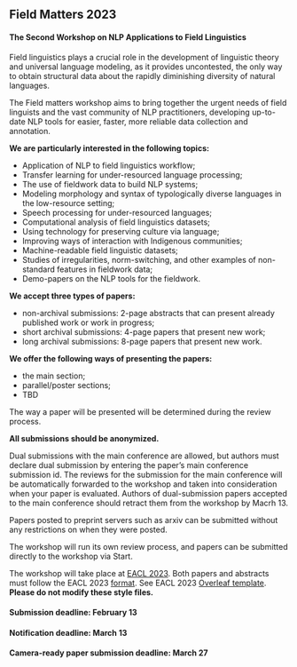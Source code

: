 <script>document.title = "Field Matters | Call for papers";</script>

<head>
<meta property="og:title" content="Field Matters | Call for papers">
<meta property="og:description" content="The second workshop on applying NLP to field linguistics">
<meta property="og:image" content="https://github.com/field-matters/field-matters.github.io/blob/main/logo.jpg?raw=true">
</head>

## Field Matters 2023
#### The Second Workshop on NLP Applications to Field Linguistics

Field linguistics plays a crucial role in the development of linguistic theory and universal language modeling, as it provides uncontested, the only way to obtain structural data about the rapidly diminishing diversity of natural languages.

The Field matters workshop aims to bring together the urgent needs of field linguists and the vast community of NLP practitioners, developing up-to-date NLP tools for easier, faster, more reliable data collection and annotation.

**We are particularly interested in the following topics:**
+ Application of NLP to field linguistics workflow;
+ Transfer learning for under-resourced language processing;
+ The use of fieldwork data to build NLP systems;
+ Modeling morphology and syntax of typologically diverse languages in the low-resource setting;
+ Speech processing for under-resourced languages;
+ Computational analysis of field linguistics datasets;
+ Using technology for preserving culture via language;
+ Improving ways of interaction with Indigenous communities;
+ Machine-readable field linguistic datasets;
+ Studies of irregularities, norm-switching, and other examples of non-standard features in fieldwork data;
+ Demo-papers on the NLP tools for the fieldwork.


**We accept three types of papers:**
+ non-archival submissions: 2-page abstracts that can present already published work or work in progress;
+ short archival submissions: 4-page papers that present new work;
+ long archival submissions: 8-page papers that present new work.

**We offer the following ways of presenting the papers:**
+ the main section;
+ parallel/poster sections;
+ TBD

The way a paper will be presented will be determined during the review process.

**All submissions should be anonymized.**

Dual submissions with the main conference are allowed, but authors must declare dual submission by entering the paper’s main conference submission id. The reviews for the submission for the main conference will be automatically forwarded to the workshop and taken into consideration when your paper is evaluated. Authors of dual-submission papers accepted to the main conference should retract them from the workshop by Macrh 13.

Papers posted to preprint servers such as arxiv can be submitted without any restrictions on when they were posted.

The workshop will run its own review process, and papers can be submitted directly to the workshop via Start.

The workshop will take place at [EACL 2023](https://2023.eacl.org/).
Both papers and abstracts must follow the EACL 2023 [format](https://2023.eacl.org/calls/styles/). See EACL 2023 [Overleaf template](https://www.overleaf.com/latex/templates/eacl-2023-proceedings-template/fvjkskgsmgnh). **Please do not modify these style files.**

#### Submission deadline: February 13
#### Notification deadline: March 13
#### Camera-ready paper submission deadline: March 27

